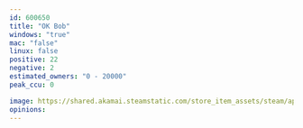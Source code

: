 ```yaml
---
id: 600650
title: "OK Bob"
windows: "true"
mac: "false"
linux: false
positive: 22
negative: 2
estimated_owners: "0 - 20000"
peak_ccu: 0

image: https://shared.akamai.steamstatic.com/store_item_assets/steam/apps/600650/header.jpg?t=1490987926
opinions:
---
```

